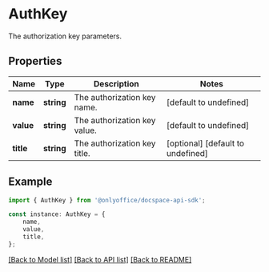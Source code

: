 # AuthKey

The authorization key parameters.

## Properties

Name | Type | Description | Notes
------------ | ------------- | ------------- | -------------
**name** | **string** | The authorization key name. | [default to undefined]
**value** | **string** | The authorization key value. | [default to undefined]
**title** | **string** | The authorization key title. | [optional] [default to undefined]

## Example

```typescript
import { AuthKey } from '@onlyoffice/docspace-api-sdk';

const instance: AuthKey = {
    name,
    value,
    title,
};
```

[[Back to Model list]](../README.md#documentation-for-models) [[Back to API list]](../README.md#documentation-for-api-endpoints) [[Back to README]](../README.md)
